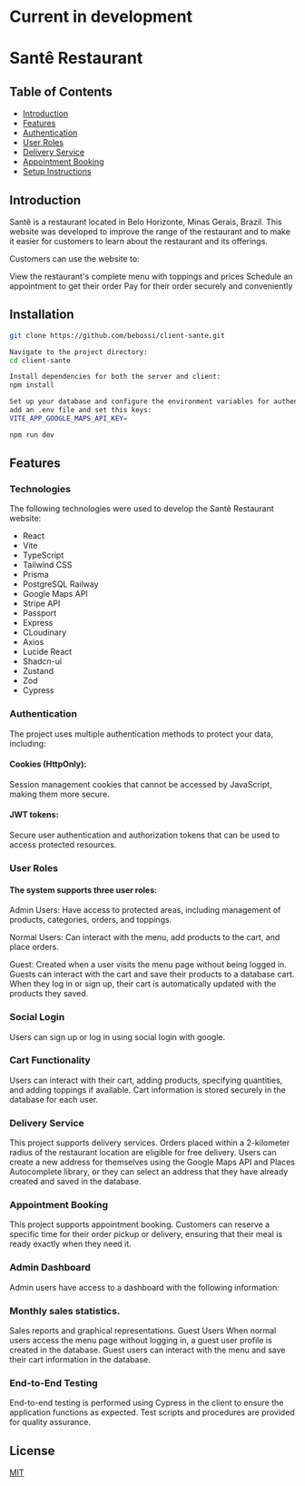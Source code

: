 # Current in development

# Santê Restaurant

## Table of Contents

- [Introduction](#introduction)
- [Features](#features)
- [Authentication](#authentication)
- [User Roles](#user-roles)
- [Delivery Service](#delivery-service)
- [Appointment Booking](#appointment-booking)
- [Setup Instructions](#setup-instructions)

## Introduction

Santê is a restaurant located in Belo Horizonte, Minas Gerais, Brazil. This website was developed to improve the range of the restaurant and to make it easier for customers to learn about the restaurant and its offerings.

Customers can use the website to:

View the restaurant's complete menu with toppings and prices
Schedule an appointment to get their order
Pay for their order securely and conveniently

## Installation

```bash
git clone https://github.com/bebossi/client-sante.git

Navigate to the project directory:
cd client-sante

Install dependencies for both the server and client:
npm install

Set up your database and configure the environment variables for authentication methods, social login, and other project-specific settings.
add an .env file and set this keys:
VITE_APP_GOOGLE_MAPS_API_KEY=

npm run dev

```

## Features

### Technologies

The following technologies were used to develop the Santê Restaurant website:

- React
- Vite
- TypeScript
- Tailwind CSS
- Prisma
- PostgreSQL Railway
- Google Maps API
- Stripe API
- Passport
- Express
- CLoudinary
- Axios
- Lucide React
- Shadcn-ui
- Zustand
- Zod
- Cypress

### Authentication

The project uses multiple authentication methods to protect your data, including:

#### Cookies (HttpOnly):

Session management cookies that cannot be accessed by JavaScript, making them more secure.

#### JWT tokens:

Secure user authentication and authorization tokens that can be used to access protected resources.

### User Roles

#### The system supports three user roles:

Admin Users: Have access to protected areas, including management of products, categories, orders, and toppings.

Normal Users: Can interact with the menu, add products to the cart, and place orders.

Guest: Created when a user visits the menu page without being logged in. Guests can interact with the cart and save their products to a database cart. When they log in or sign up, their cart is automatically updated with the products they saved.

### Social Login

Users can sign up or log in using social login with google.

### Cart Functionality

Users can interact with their cart, adding products, specifying quantities, and adding toppings if available.
Cart information is stored securely in the database for each user.

### Delivery Service

This project supports delivery services. Orders placed within a 2-kilometer radius of the restaurant location are eligible for free delivery.
Users can create a new address for themselves using the Google Maps API and Places Autocomplete library, or they can select an address that they have already created and saved in the database.

### Appointment Booking

This project supports appointment booking. Customers can reserve a specific time for their order pickup or delivery, ensuring that their meal is ready exactly when they need it.

### Admin Dashboard

Admin users have access to a dashboard with the following information:

### Monthly sales statistics.

Sales reports and graphical representations.
Guest Users
When normal users access the menu page without logging in, a guest user profile is created in the database.
Guest users can interact with the menu and save their cart information in the database.

### End-to-End Testing

End-to-end testing is performed using Cypress in the client to ensure the application functions as expected.
Test scripts and procedures are provided for quality assurance.

## License

[MIT](https://choosealicense.com/licenses/mit/)
